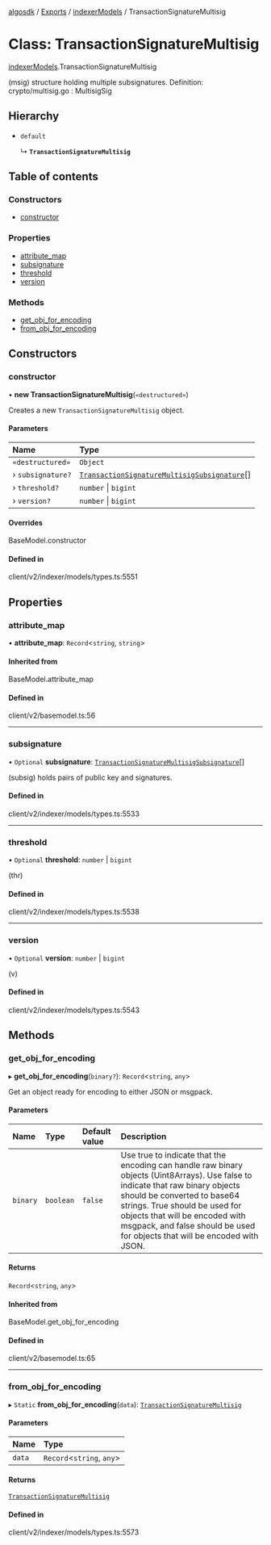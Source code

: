 [algosdk](../README.md) / [Exports](../modules.md) / [indexerModels](../modules/indexerModels.md) / TransactionSignatureMultisig

# Class: TransactionSignatureMultisig

[indexerModels](../modules/indexerModels.md).TransactionSignatureMultisig

(msig) structure holding multiple subsignatures.
Definition:
crypto/multisig.go : MultisigSig

## Hierarchy

- `default`

  ↳ **`TransactionSignatureMultisig`**

## Table of contents

### Constructors

- [constructor](indexerModels.TransactionSignatureMultisig.md#constructor)

### Properties

- [attribute\_map](indexerModels.TransactionSignatureMultisig.md#attribute_map)
- [subsignature](indexerModels.TransactionSignatureMultisig.md#subsignature)
- [threshold](indexerModels.TransactionSignatureMultisig.md#threshold)
- [version](indexerModels.TransactionSignatureMultisig.md#version)

### Methods

- [get\_obj\_for\_encoding](indexerModels.TransactionSignatureMultisig.md#get_obj_for_encoding)
- [from\_obj\_for\_encoding](indexerModels.TransactionSignatureMultisig.md#from_obj_for_encoding)

## Constructors

### constructor

• **new TransactionSignatureMultisig**(`«destructured»`)

Creates a new `TransactionSignatureMultisig` object.

#### Parameters

| Name | Type |
| :------ | :------ |
| `«destructured»` | `Object` |
| › `subsignature?` | [`TransactionSignatureMultisigSubsignature`](indexerModels.TransactionSignatureMultisigSubsignature.md)[] |
| › `threshold?` | `number` \| `bigint` |
| › `version?` | `number` \| `bigint` |

#### Overrides

BaseModel.constructor

#### Defined in

client/v2/indexer/models/types.ts:5551

## Properties

### attribute\_map

• **attribute\_map**: `Record`\<`string`, `string`\>

#### Inherited from

BaseModel.attribute\_map

#### Defined in

client/v2/basemodel.ts:56

___

### subsignature

• `Optional` **subsignature**: [`TransactionSignatureMultisigSubsignature`](indexerModels.TransactionSignatureMultisigSubsignature.md)[]

(subsig) holds pairs of public key and signatures.

#### Defined in

client/v2/indexer/models/types.ts:5533

___

### threshold

• `Optional` **threshold**: `number` \| `bigint`

(thr)

#### Defined in

client/v2/indexer/models/types.ts:5538

___

### version

• `Optional` **version**: `number` \| `bigint`

(v)

#### Defined in

client/v2/indexer/models/types.ts:5543

## Methods

### get\_obj\_for\_encoding

▸ **get_obj_for_encoding**(`binary?`): `Record`\<`string`, `any`\>

Get an object ready for encoding to either JSON or msgpack.

#### Parameters

| Name | Type | Default value | Description |
| :------ | :------ | :------ | :------ |
| `binary` | `boolean` | `false` | Use true to indicate that the encoding can handle raw binary objects (Uint8Arrays). Use false to indicate that raw binary objects should be converted to base64 strings. True should be used for objects that will be encoded with msgpack, and false should be used for objects that will be encoded with JSON. |

#### Returns

`Record`\<`string`, `any`\>

#### Inherited from

BaseModel.get\_obj\_for\_encoding

#### Defined in

client/v2/basemodel.ts:65

___

### from\_obj\_for\_encoding

▸ `Static` **from_obj_for_encoding**(`data`): [`TransactionSignatureMultisig`](indexerModels.TransactionSignatureMultisig.md)

#### Parameters

| Name | Type |
| :------ | :------ |
| `data` | `Record`\<`string`, `any`\> |

#### Returns

[`TransactionSignatureMultisig`](indexerModels.TransactionSignatureMultisig.md)

#### Defined in

client/v2/indexer/models/types.ts:5573
